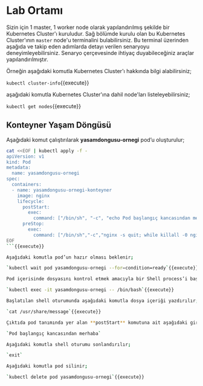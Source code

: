 # Lab Ortamı

Sizin için 1 master, 1 worker node olarak yapılandırılmış şekilde bir Kubernetes Cluster'ı kuruludur. Sağ bölümde kurulu olan bu Kubernetes Cluster'ının `master` node'u terminalini bulabilirsiniz. Bu terminal üzerinden aşağıda ve takip eden adımlarda detayı verilen senaryoyu deneyimleyebilirsiniz. Senaryo çerçevesinde ihtiyaç duyabileceğiniz araçlar yapılandırılmıştır.

Örneğin aşağıdaki komutla Kubernetes Cluster'ı hakkında bilgi alabilirsiniz;

`kubectl cluster-info`{{execute}}

aşağıdaki komutla Kubernetes Cluster'ına dahil node'ları listeleyebilirsiniz;

`kubectl get nodes`{{execute}}

## Konteyner Yaşam Döngüsü

Aşağıdaki komut çalıştırılarak **yasamdongusu-ornegi** pod’u oluşturulur;

```bash
cat <<EOF | kubectl apply -f -
apiVersion: v1
kind: Pod
metadata:
  name: yasamdongusu-ornegi
spec:
  containers:
  - name: yasamdongusu-ornegi-konteyner
    image: nginx
    lifecycle:
      postStart:
        exec:
          command: ["/bin/sh", "-c", "echo Pod başlangıç kancasından merhaba > /usr/share/message"]
      preStop:
        exec:
          command: ["/bin/sh","-c","nginx -s quit; while killall -0 nginx; do sleep 1; done"]
EOF
```{{execute}}

Aşağıdaki komutla pod’un hazır olması beklenir;

`kubectl wait pod yasamdongusu-ornegi --for=condition=ready`{{execute}}

Pod içerisinde dosyasını kontrol etmek amacıyla bir Shell process’i başlatılır;

`kubectl exec -it yasamdongusu-ornegi -- /bin/bash`{{execute}}

Başlatılan shell oturumunda aşağıdaki komutla dosya içeriği yazdırılır;

`cat /usr/share/message`{{execute}}

Çıktıda pod tanımında yer alan **postStart** komutuna ait aşağıdaki girdi olduğunu teyit edin;

`Pod başlangıç kancasından merhaba`

Aşağıdaki komutla shell oturumu sonlandırılır;

`exit`

Aşağıdaki komutla pod silinir;

`kubectl delete pod yasamdongusu-ornegi`{{execute}}
